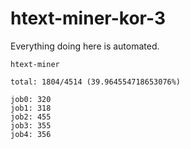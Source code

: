 # htext-miner-kor-3

Everything doing here is automated.

```
htext-miner

total: 1804/4514 (39.964554718653076%)

job0: 320
job1: 318
job2: 455
job3: 355
job4: 356
```
